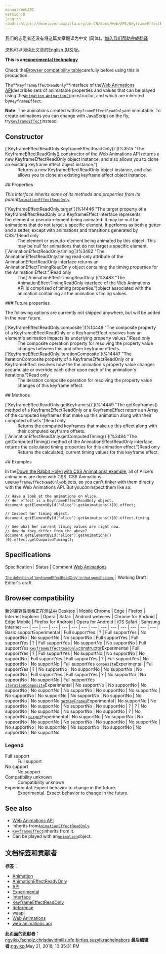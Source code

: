 ```yaml
---
manual:WebAPI
version:0
lang:zh
rawUrl:https://developer.mozilla.org/zh-CN/docs/Web/API/KeyframeEffectReadOnly
---
```




<bdi>我们的志愿者还没有将这篇文章翻译为<bdi>中文 (简体)</bdi>。[加入我们帮助完成翻译](%14460 "")<br></br>您也可以阅读此文章的[English (US)](%3479 "")版。</bdi>






**This is an[experimental technology](%3404 "")**<br></br>Check the[Browser compatibility table](%14461 "")carefully before using this in production.




The**`KeyframeEffectReadOnly`**interface of the[Web Animations API](%3476 "")describes sets of animatable properties and values that can be played using the[`Animation.Animation()`](%14088 "The Animation() constructor of the Web Animations API returns a new Animation object instance.")constructor, and which are inherited by[`KeyframeEffect`](%3477 "The KeyframeEffect interface of the Web Animations API lets us create sets of animatable properties and values, called keyframes. These can then be played using the Animation() constructor.").



**Note**: The animations created with`KeyframeEffectReadOnly`are immutable. To create animations you can change with JavaScript on the fly, try[`KeyframeEffect`](%3477 "The KeyframeEffect interface of the Web Animations API lets us create sets of animatable properties and values, called keyframes. These can then be played using the Animation() constructor.")instead.



## Constructor<a name="Constructor"></a>
<dl><dt>[`KeyframeEffectReadOnly.KeyframeEffectReadOnly()`](%3515 "The KeyframeEffectReadOnly() constructor of the Web Animations API returns a new KeyframeEffectReadOnly object instance, and also allows you to clone an existing keyframe effect object instance.")</dt><dd>Returns a new`KeyframeEffectReadOnly`object instance, and also allows you to clone an existing keyframe effect object instance.</dd></dl>
## Properties<a name="Properties"></a>


<em>This interface inherits some of its methods and properties from its parent</em>[`AnimationEffectReadOnly`](%3474 "The AnimationEffectReadOnly interface of the Web Animations API defines current and future animation effects like KeyframeEffect, which can be passed to Animation objects for playing, and KeyframeEffectReadOnly (which is used by CSS Animations and Transitions).")<em>.</em>

<dl><dt>[`KeyframeEffectReadOnly.target`](%14446 "The target property of a KeyframeEffectReadOnly or a KeyframeEffect interface represents the element or pseudo-element being animated. It may be null for animations that do not target a specific element. It performs as both a getter and a setter, except with animations and transitions generated by CSS.")Read only</dt><dd>The element or pseudo-element being animated by this object. This may be`null`for animations that do not target a specific element.</dd><dt>[`AnimationEffectReadOnly.timing`](%3482 "The AnimationEffectReadOnly.timing read-only attribute of the AnimationEffectReadOnly interface returns an AnimationEffectTimingReadOnly object containing the timing properties for the Animation Effect.")Read only</dt><dd>The[`AnimationEffectTimingReadOnly`](%3483 "The AnimationEffectTimingReadOnly interface of the Web Animations API is comprised of timing properties.")object associated with the animation containing all the animation&#39;s timing values.</dd></dl>
### Future properties<a name="Future_properties"></a>


The following options are currently not shipped anywhere, but will be added in the near future.

<dl><dt>[`KeyframeEffectReadOnly.composite`](%14448 "The composite property of a KeyframeEffectReadOnly or a KeyframeEffect resolves how an element's animation impacts its underlying property values.")Read only</dt><dd>The composite operation property for resolving the property value changes between this and other keyframe effects.</dd><dt>[`KeyframeEffectReadOnly.iterationComposite`](%14447 "The iterationComposite property of a KeyframeEffectReadOnly or a KeyframeEffect resolves how the the animation's property value changes accumulate or override each other upon each of the animation's iterations.")Read only</dt><dd>The iteration composite operation for resolving the property value changes of this keyframe effect.</dd></dl>
## Methods<a name="Methods"></a>
<dl><dt>[`KeyframeEffectReadOnly.getKeyframes()`](%14449 "The getKeyframes() method of a KeyframeEffectReadOnly or a KeyframeEffect returns an Array of the computed keyframes that make up this animation along with their computed offsets.")Read only</dt><dd>Returns the computed keyframes that make up this effect along with their computed keyframe offsets.</dd><dt>[`AnimationEffectReadOnly.getComputedTiming()`](%3484 "The getComputedTiming() method of the AnimationEffectReadOnly interface returns the calculated timing properties for this animation effect.")Read only</dt><dd>Returns the calculated, current timing values for this keyframe effect.</dd></dl>
## Examples<a name="Examples"></a>


In the[Down the Rabbit Hole (with CSS Animations) example](%14462 ""), all of Alice&#39;s animations are done with CSS. CSS Animations use`KeyframeEffectReadOnly`objects, so you can&#39;t tinker with them directly with the Web Animations API. But you<em>can</em>inspect them like so:


```
// Have a look at the animations on Alice. 
// Her effect is a KeyframeEffectReadOnly object.
document.getElementById("alice").getAnimations()[0].effect;

// Inspect her timing object. 
document.getElementById("alice").getAnimations()[0].effect.timing;

// See what her current timing values are right now. 
// How do they differ from the above?
document.getElementById("alice").getAnimations()[0].effect.getComputedTiming();
```

## Specifications<a name="Specifications"></a>
Specification | Status | Comment 
[Web Animations<br></br><small>The definition of &#39;keyframeEffectReadOnly&#39; in that specification.</small>](%14463 "") | Working Draft | Editor&#39;s draft. 


## Browser compatibility<a name="Browser_compatibility"></a>
[新的兼容性表格正在测试中<i></i>](%3360 "")
<abbr>Desktop<i></i></abbr> | <abbr>Mobile<i></i></abbr> 
<abbr>Chrome<i></i></abbr> | <abbr>Edge<i></i></abbr> | <abbr>Firefox<i></i></abbr> | <abbr>Internet Explorer<i></i></abbr> | <abbr>Opera<i></i></abbr> | <abbr>Safari<i></i></abbr> | <abbr>Android webview<i></i></abbr> | <abbr>Chrome for Android<i></i></abbr> | <abbr>Edge Mobile<i></i></abbr> | <abbr>Firefox for Android<i></i></abbr> | <abbr>Opera for Android<i></i></abbr> | <abbr>iOS Safari<i></i></abbr> | <abbr>Samsung Internet<i></i></abbr> 
 ---  |  ---  |  ---  |  ---  |  ---  |  ---  |  ---  |  ---  |  ---  |  ---  |  ---  |  ---  |  ---  |  ---  | 
Basic support<abbr>Experimental<i></i></abbr> | <abbr>Full support</abbr>Yes | <abbr>?</abbr> | <abbr>Full support</abbr>Yes | <abbr>No support</abbr>No | <abbr>No support</abbr>No | <abbr>No support</abbr>No | <abbr>Full support</abbr>Yes | <abbr>Full support</abbr>Yes | <abbr>?</abbr> | <abbr>Full support</abbr>Yes | <abbr>No support</abbr>No | <abbr>No support</abbr>No | <abbr>Full support</abbr>Yes 
[`KeyframeEffectReadOnly`constructor](%14464 "")<abbr>Experimental<i></i></abbr> | <abbr>Full support</abbr>Yes | <abbr>?</abbr> | <abbr>Full support</abbr>Yes | <abbr>No support</abbr>No | <abbr>No support</abbr>No | <abbr>No support</abbr>No | <abbr>Full support</abbr>Yes | <abbr>Full support</abbr>Yes | <abbr>?</abbr> | <abbr>Full support</abbr>Yes | <abbr>No support</abbr>No | <abbr>No support</abbr>No | <abbr>Full support</abbr>Yes 
[`composite`](%14465 "")<abbr>Experimental<i></i></abbr> | <abbr>Full support</abbr>Yes | <abbr>?</abbr> | <abbr>No support</abbr>No | <abbr>No support</abbr>No | <abbr>No support</abbr>No | <abbr>No support</abbr>No | <abbr>Full support</abbr>Yes | <abbr>Full support</abbr>Yes | <abbr>?</abbr> | <abbr>No support</abbr>No | <abbr>No support</abbr>No | <abbr>No support</abbr>No | <abbr>Full support</abbr>Yes 
[`iterationComposite`](%14466 "")<abbr>Experimental<i></i></abbr> | <abbr>No support</abbr>No | <abbr>No support</abbr>No | <abbr>No support</abbr>No | <abbr>No support</abbr>No | <abbr>No support</abbr>No | <abbr>No support</abbr>No | <abbr>No support</abbr>No | <abbr>No support</abbr>No | <abbr>No support</abbr>No | <abbr>No support</abbr>No | <abbr>No support</abbr>No | <abbr>No support</abbr>No | <abbr>No support</abbr>No 
[`getKeyFrames`](%14467 "")<abbr>Experimental<i></i></abbr> | <abbr>No support</abbr>No | <abbr>No support</abbr>No | <abbr>No support</abbr>No | <abbr>No support</abbr>No | <abbr>No support</abbr>No | <abbr>?</abbr> | <abbr>?</abbr> | <abbr>No support</abbr>No | <abbr>No support</abbr>No | <abbr>No support</abbr>No | <abbr>No support</abbr>No | <abbr>?</abbr> | <abbr>No support</abbr>No 
[`target`](%14468 "")<abbr>Experimental<i></i></abbr> | <abbr>No support</abbr>No | <abbr>No support</abbr>No | <abbr>No support</abbr>No | <abbr>No support</abbr>No | <abbr>No support</abbr>No | <abbr>No support</abbr>No | <abbr>No support</abbr>No | <abbr>No support</abbr>No | <abbr>No support</abbr>No | <abbr>No support</abbr>No | <abbr>No support</abbr>No | <abbr>No support</abbr>No | <abbr>No support</abbr>No 


### Legend<a name="Legend"></a>
<dl><dt><abbr>Full support</abbr></dt><dd>Full support</dd><dt><abbr>No support</abbr></dt><dd>No support</dd><dt><abbr>Compatibility unknown</abbr></dt><dd>Compatibility unknown</dd><dt><abbr>Experimental. Expect behavior to change in the future.<i></i></abbr></dt><dd>Experimental. Expect behavior to change in the future.</dd></dl>

## See also<a name="See_also"></a>

* [Web Animations API](%3476 "")
* Inherits from[`AnimationEffectReadOnly`](%3474 "The AnimationEffectReadOnly interface of the Web Animations API defines current and future animation effects like KeyframeEffect, which can be passed to Animation objects for playing, and KeyframeEffectReadOnly (which is used by CSS Animations and Transitions).").
* [`KeyframeEffect`](%3477 "The KeyframeEffect interface of the Web Animations API lets us create sets of animatable properties and values, called keyframes. These can then be played using the Animation() constructor.")inherits from it.
* Can be played with an[`Animation`](%3478 "The Animation interface of the Web Animations API represents a single animation player and provides playback controls and a timeline for an animation node or source.")object.



## 文档标签和贡献者
**标签：**
* [Animation](%3470 "")
* [AnimationEffectReadyOnly](%14469 "")
* [API](%50 "")
* [Experimental](%3379 "")
* [Interface](%3380 "")
* [KeyframeEffectReadOnly](%3541 "")
* [Reference](%3381 "")
* [waapi](%3554 "")
* [Web Animations](%3490 "")
* [web animations api](%3491 "")

**此页面的贡献者：**[ngyikp](%3492 ""),[fscholz](%60 ""),[chrisdavidmills](%3495 ""),[xfq](%14470 ""),[birtles](%3555 ""),[suzyh](%3493 ""),[rachelnabors](%3494 "")
**最后编辑者:**[ngyikp](%3492 ""),<time>May 21, 2018, 10:35:31 PM</time>


